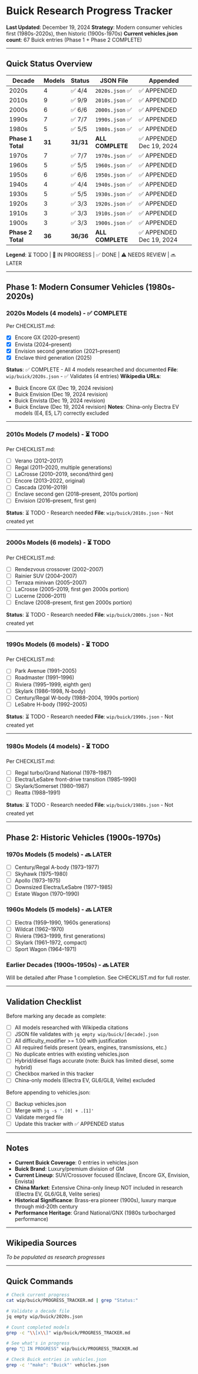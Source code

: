 # Buick Research Progress Tracker

**Last Updated**: December 19, 2024
**Strategy**: Modern consumer vehicles first (1980s-2020s), then historic (1900s-1970s)
**Current vehicles.json count**: 67 Buick entries (Phase 1 + Phase 2 COMPLETE)

---

## Quick Status Overview

| Decade | Models | Status | JSON File | Appended |
|--------|--------|--------|-----------|----------|
| 2020s  | 4      | ✅ 4/4 | `2020s.json` ✅ | ✅ APPENDED |
| 2010s  | 9      | ✅ 9/9 | `2010s.json` ✅ | ✅ APPENDED |
| 2000s  | 6      | ✅ 6/6 | `2000s.json` ✅ | ✅ APPENDED |
| 1990s  | 7      | ✅ 7/7 | `1990s.json` ✅ | ✅ APPENDED |
| 1980s  | 5      | ✅ 5/5 | `1980s.json` ✅ | ✅ APPENDED |
| **Phase 1 Total** | **31** | **31/31** | **ALL COMPLETE** | ✅ APPENDED Dec 19, 2024 |
| 1970s  | 7      | ✅ 7/7 | `1970s.json` ✅ | ✅ APPENDED |
| 1960s  | 5      | ✅ 5/5 | `1960s.json` ✅ | ✅ APPENDED |
| 1950s  | 6      | ✅ 6/6 | `1950s.json` ✅ | ✅ APPENDED |
| 1940s  | 4      | ✅ 4/4 | `1940s.json` ✅ | ✅ APPENDED |
| 1930s  | 5      | ✅ 5/5 | `1930s.json` ✅ | ✅ APPENDED |
| 1920s  | 3      | ✅ 3/3 | `1920s.json` ✅ | ✅ APPENDED |
| 1910s  | 3      | ✅ 3/3 | `1910s.json` ✅ | ✅ APPENDED |
| 1900s  | 3      | ✅ 3/3 | `1900s.json` ✅ | ✅ APPENDED |
| **Phase 2 Total** | **36** | **36/36** | **ALL COMPLETE** | ✅ APPENDED Dec 19, 2024 |

**Legend**: ⏳ TODO | 🔄 IN PROGRESS | ✅ DONE | ⚠️ NEEDS REVIEW | 🔜 LATER

---

## Phase 1: Modern Consumer Vehicles (1980s-2020s)

### 2020s Models (4 models) - ✅ COMPLETE
Per CHECKLIST.md:
- [x] Encore GX (2020–present)
- [x] Envista (2024–present)
- [x] Envision second generation (2021–present)
- [x] Enclave third generation (2025)

**Status**: ✅ COMPLETE - All 4 models researched and documented
**File**: `wip/buick/2020s.json` - ✅ Validates (4 entries)
**Wikipedia URLs**:
- Buick Encore GX (Dec 19, 2024 revision)
- Buick Envision (Dec 19, 2024 revision)
- Buick Envista (Dec 19, 2024 revision)
- Buick Enclave (Dec 19, 2024 revision)
**Notes**: China-only Electra EV models (E4, E5, L7) correctly excluded

---

### 2010s Models (7 models) - ⏳ TODO
Per CHECKLIST.md:
- [ ] Verano (2012–2017)
- [ ] Regal (2011–2020, multiple generations)
- [ ] LaCrosse (2010–2019, second/third gen)
- [ ] Encore (2013–2022, original)
- [ ] Cascada (2016–2019)
- [ ] Enclave second gen (2018–present, 2010s portion)
- [ ] Envision (2016–present, first gen)

**Status**: ⏳ TODO - Research needed
**File**: `wip/buick/2010s.json` - Not created yet

---

### 2000s Models (6 models) - ⏳ TODO
Per CHECKLIST.md:
- [ ] Rendezvous crossover (2002–2007)
- [ ] Rainier SUV (2004–2007)
- [ ] Terraza minivan (2005–2007)
- [ ] LaCrosse (2005–2019, first gen 2000s portion)
- [ ] Lucerne (2006–2011)
- [ ] Enclave (2008–present, first gen 2000s portion)

**Status**: ⏳ TODO - Research needed
**File**: `wip/buick/2000s.json` - Not created yet

---

### 1990s Models (6 models) - ⏳ TODO
Per CHECKLIST.md:
- [ ] Park Avenue (1991–2005)
- [ ] Roadmaster (1991–1996)
- [ ] Riviera (1995–1999, eighth gen)
- [ ] Skylark (1986–1998, N-body)
- [ ] Century/Regal W-body (1988–2004, 1990s portion)
- [ ] LeSabre H-body (1992–2005)

**Status**: ⏳ TODO - Research needed
**File**: `wip/buick/1990s.json` - Not created yet

---

### 1980s Models (4 models) - ⏳ TODO
Per CHECKLIST.md:
- [ ] Regal turbo/Grand National (1978–1987)
- [ ] Electra/LeSabre front-drive transition (1985–1990)
- [ ] Skylark/Somerset (1980–1987)
- [ ] Reatta (1988–1991)

**Status**: ⏳ TODO - Research needed
**File**: `wip/buick/1980s.json` - Not created yet

---

## Phase 2: Historic Vehicles (1900s-1970s)

### 1970s Models (5 models) - 🔜 LATER
- [ ] Century/Regal A-body (1973–1977)
- [ ] Skyhawk (1975–1980)
- [ ] Apollo (1973–1975)
- [ ] Downsized Electra/LeSabre (1977–1985)
- [ ] Estate Wagon (1970–1990)

### 1960s Models (5 models) - 🔜 LATER
- [ ] Electra (1959–1990, 1960s generations)
- [ ] Wildcat (1962–1970)
- [ ] Riviera (1963–1999, first generations)
- [ ] Skylark (1961–1972, compact)
- [ ] Sport Wagon (1964–1971)

### Earlier Decades (1900s-1950s) - 🔜 LATER
Will be detailed after Phase 1 completion. See CHECKLIST.md for full roster.

---

## Validation Checklist

Before marking any decade as complete:
- [ ] All models researched with Wikipedia citations
- [ ] JSON file validates with `jq empty wip/buick/[decade].json`
- [ ] All difficulty_modifier >= 1.00 with justification
- [ ] All required fields present (years, engines, transmissions, etc.)
- [ ] No duplicate entries with existing vehicles.json
- [ ] Hybrid/diesel flags accurate (note: Buick has limited diesel, some hybrid)
- [ ] Checkbox marked in this tracker
- [ ] China-only models (Electra EV, GL6/GL8, Velite) excluded

Before appending to vehicles.json:
- [ ] Backup vehicles.json
- [ ] Merge with `jq -s '.[0] + .[1]'`
- [ ] Validate merged file
- [ ] Update this tracker with ✅ APPENDED status

---

## Notes

- **Current Buick Coverage**: 0 entries in vehicles.json
- **Buick Brand**: Luxury/premium division of GM
- **Current Lineup**: SUV/Crossover focused (Enclave, Encore GX, Envision, Envista)
- **China Market**: Extensive China-only lineup NOT included in research (Electra EV, GL6/GL8, Velite series)
- **Historical Significance**: Brass-era pioneer (1900s), luxury marque through mid-20th century
- **Performance Heritage**: Grand National/GNX (1980s turbocharged performance)

---

## Wikipedia Sources
*To be populated as research progresses*

---

## Quick Commands

```bash
# Check current progress
cat wip/buick/PROGRESS_TRACKER.md | grep "Status:"

# Validate a decade file
jq empty wip/buick/2020s.json

# Count completed models
grep -c "\\[x\\]" wip/buick/PROGRESS_TRACKER.md

# See what's in progress
grep "🔄 IN PROGRESS" wip/buick/PROGRESS_TRACKER.md

# Check Buick entries in vehicles.json
grep -c '"make": "Buick"' vehicles.json
```
